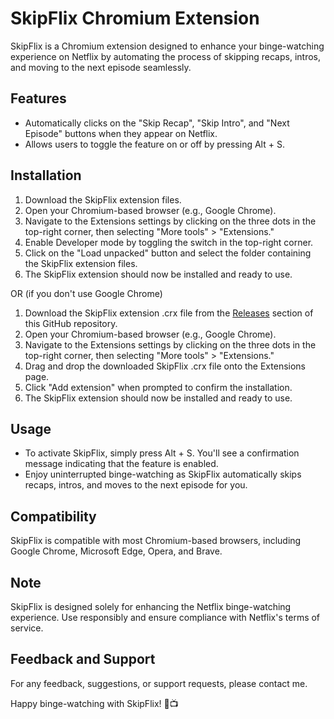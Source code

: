 # SkipFlix Chromium Extension

SkipFlix is a Chromium extension designed to enhance your binge-watching experience on Netflix by automating the process of skipping recaps, intros, and moving to the next episode seamlessly.

## Features

- Automatically clicks on the "Skip Recap", "Skip Intro", and "Next Episode" buttons when they appear on Netflix.
- Allows users to toggle the feature on or off by pressing Alt + S.

## Installation

1. Download the SkipFlix extension files.
2. Open your Chromium-based browser (e.g., Google Chrome).
3. Navigate to the Extensions settings by clicking on the three dots in the top-right corner, then selecting "More tools" > "Extensions."
4. Enable Developer mode by toggling the switch in the top-right corner.
5. Click on the "Load unpacked" button and select the folder containing the SkipFlix extension files.
6. The SkipFlix extension should now be installed and ready to use.

OR (if you don't use Google Chrome)

1. Download the SkipFlix extension .crx file from the [Releases](https://github.com/prankulsingh/SkipFlix/releases) section of this GitHub repository.
2. Open your Chromium-based browser (e.g., Google Chrome).
3. Navigate to the Extensions settings by clicking on the three dots in the top-right corner, then selecting "More tools" > "Extensions."
4. Drag and drop the downloaded SkipFlix .crx file onto the Extensions page.
5. Click "Add extension" when prompted to confirm the installation.
6. The SkipFlix extension should now be installed and ready to use.

## Usage

- To activate SkipFlix, simply press Alt + S. You'll see a confirmation message indicating that the feature is enabled.
- Enjoy uninterrupted binge-watching as SkipFlix automatically skips recaps, intros, and moves to the next episode for you.

## Compatibility

SkipFlix is compatible with most Chromium-based browsers, including Google Chrome, Microsoft Edge, Opera, and Brave.

## Note

SkipFlix is designed solely for enhancing the Netflix binge-watching experience. Use responsibly and ensure compliance with Netflix's terms of service.

## Feedback and Support

For any feedback, suggestions, or support requests, please contact me.

Happy binge-watching with SkipFlix! 🍿📺
